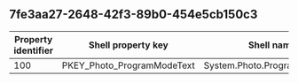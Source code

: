## 7fe3aa27-2648-42f3-89b0-454e5cb150c3

Property identifier | Shell property key | Shell name | Alias
--- | --- | --- | ---
100 | PKEY_Photo_ProgramModeText | System.Photo.ProgramModeText | 

